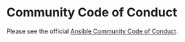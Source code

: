 # Community Code of Conduct

Please see the official [Ansible Community Code of Conduct](http://docs.ansible.com/ansible/latest/community.html#community-code-of-conduct).
